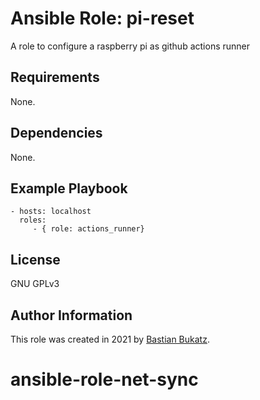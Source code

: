 # Ansible Role: pi-reset

A role to configure a raspberry pi as github actions runner


## Requirements

None.


## Dependencies

None.


## Example Playbook

    - hosts: localhost
      roles:
         - { role: actions_runner}

## License

GNU GPLv3

## Author Information
This role was created in 2021 by [Bastian Bukatz](https://bassinator.github.io).
# ansible-role-net-sync
